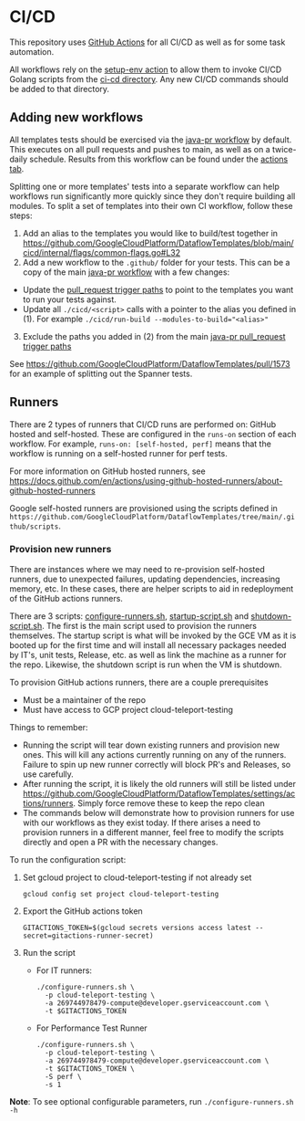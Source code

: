 # CI/CD

This repository uses [GitHub Actions](https://docs.github.com/en/actions) for all CI/CD as well as for some task automation.

All workflows rely on the [setup-env action](https://github.com/GoogleCloudPlatform/DataflowTemplates/blob/main/.github/actions/setup-env/action.yml)
to allow them to invoke CI/CD Golang scripts from the [ci-cd directory](https://github.com/GoogleCloudPlatform/DataflowTemplates/tree/main/cicd).
Any new CI/CD commands should be added to that directory.

## Adding new workflows

All templates tests should be exercised via the [java-pr workflow](https://github.com/GoogleCloudPlatform/DataflowTemplates/blob/main/.github/workflows/java-pr.yml) by default.
This executes on all pull requests and pushes to main, as well as on a twice-daily schedule.
Results from this workflow can be found under the [actions tab](https://github.com/GoogleCloudPlatform/DataflowTemplates/actions/workflows/java-pr.yml).

Splitting one or more templates' tests into a separate workflow can help workflows run significantly more quickly since they don't require building all modules.
To split a set of templates into their own CI workflow, follow these steps:

1) Add an alias to the templates you would like to build/test together in https://github.com/GoogleCloudPlatform/DataflowTemplates/blob/main/cicd/internal/flags/common-flags.go#L32
2) Add a new workflow to the `.github/` folder for your tests. This can be a copy of the main [java-pr workflow](https://github.com/GoogleCloudPlatform/DataflowTemplates/blob/main/.github/workflows/java-pr.yml) with a few changes:

- Update the [pull_request trigger paths](https://github.com/GoogleCloudPlatform/DataflowTemplates/blob/main/.github/workflows/java-pr.yml#L23) to point to the templates you want to run your tests against.
- Update all `./cicd/<script>` calls with a pointer to the alias you defined in (1). For example `./cicd/run-build --modules-to-build="<alias>"`

3) Exclude the paths you added in (2) from the main [java-pr pull_request trigger paths](https://github.com/GoogleCloudPlatform/DataflowTemplates/blob/main/.github/workflows/java-pr.yml#L23)

See https://github.com/GoogleCloudPlatform/DataflowTemplates/pull/1573 for an example of splitting out the Spanner tests.

## Runners

There are 2 types of runners that CI/CD runs are performed on: GitHub hosted and self-hosted. These are configured in the `runs-on` section of each workflow. For example, `runs-on: [self-hosted, perf]` means that the workflow is running on a self-hosted runner for perf tests.

For more information on GitHub hosted runners, see https://docs.github.com/en/actions/using-github-hosted-runners/about-github-hosted-runners

Google self-hosted runners are provisioned using the scripts defined in `https://github.com/GoogleCloudPlatform/DataflowTemplates/tree/main/.github/scripts`.

### Provision new runners

There are instances where we may need to re-provision self-hosted runners, due to unexpected failures, updating 
dependencies, increasing memory, etc. In these cases, there are helper scripts to aid in redeployment of the GitHub 
actions runners.

There are 3 scripts: [configure-runners.sh](../.github/scripts/configure-runners.sh), 
[startup-script.sh](../.github/scripts/startup-script.sh) and 
[shutdown-script.sh](../.github/scripts/shutdown-script.sh). The first is the main script used to provision the runners 
themselves. The startup script is what will be invoked by the GCE VM as it is booted up for the first time and will 
install all necessary packages needed by IT's, unit tests, Release, etc. as well as link the machine as a runner for the 
repo. Likewise, the shutdown script is run when the VM is shutdown.

To provision GitHub actions runners, there are a couple prerequisites
- Must be a maintainer of the repo
- Must have access to GCP project cloud-teleport-testing

Things to remember:
- Running the script will tear down existing runners and provision new ones. This will kill any actions currently
running on any of the runners. Failure to spin up new runner correctly will block PR's and Releases, so use carefully.
- After running the script, it is likely the old runners will still be listed under
https://github.com/GoogleCloudPlatform/DataflowTemplates/settings/actions/runners. Simply force remove these to keep the
repo clean
- The commands below will demonstrate how to provision runners for use with our workflows as they exist today. If there
arises a need to provision runners in a different manner, feel free to modify the scripts directly and open a PR with 
the necessary changes.

To run the configuration script:

1. Set gcloud project to cloud-teleport-testing if not already set
    ```
    gcloud config set project cloud-teleport-testing
    ```

2. Export the GitHub actions token
    ```
    GITACTIONS_TOKEN=$(gcloud secrets versions access latest --secret=gitactions-runner-secret)
    ```

3. Run the script
   
   * For IT runners:
   
      ```
      ./configure-runners.sh \
        -p cloud-teleport-testing \
        -a 269744978479-compute@developer.gserviceaccount.com \
        -t $GITACTIONS_TOKEN
      ```
   
   * For Performance Test Runner
      ```
      ./configure-runners.sh \
        -p cloud-teleport-testing \
        -a 269744978479-compute@developer.gserviceaccount.com \
        -t $GITACTIONS_TOKEN \
        -S perf \
        -s 1
      ```

**Note**: To see optional configurable parameters, run `./configure-runners.sh -h`
